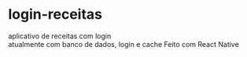 # login-receitas
aplicativo de receitas com login <br>
atualmente com banco de dados, login e cache
Feito com React Native
